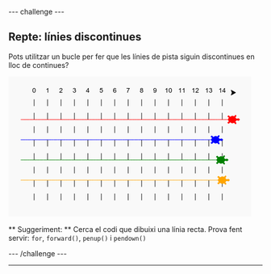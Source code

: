 --- challenge ---

## Repte: línies discontinues

Pots utilitzar un bucle per fer que les línies de pista siguin discontinues en lloc de continues?

![captura de pantalla](images/race-finished.png)

** Suggeriment: ** Cerca el codi que dibuixi una línia recta. Prova fent servir: `for`, `forward()`, `penup()` i `pendown()`

--- /challenge ---


***
